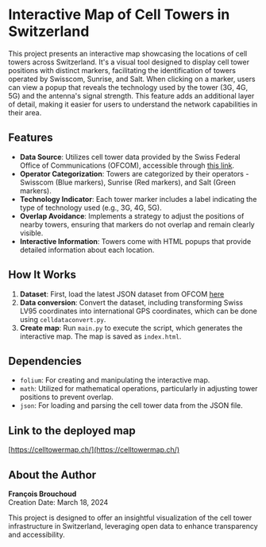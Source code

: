 # Interactive Map of Cell Towers in Switzerland

This project presents an interactive map showcasing the locations of cell towers across Switzerland. It's a visual tool designed to display cell tower positions with distinct markers, facilitating the identification of towers operated by Swisscom, Sunrise, and Salt. When clicking on a marker, users can view a popup that reveals the technology used by the tower (3G, 4G, 5G) and the antenna's signal strength. This feature adds an additional layer of detail, making it easier for users to understand the network capabilities in their area.

## Features

- **Data Source**: Utilizes cell tower data provided by the Swiss Federal Office of Communications (OFCOM), accessible through [this link](https://www.geocat.ch/geonetwork/srv/fre/catalog.search#/metadata/6a972f46-ae47-4db9-b5a7-dcfd3598bd95).
- **Operator Categorization**: Towers are categorized by their operators - Swisscom (Blue markers), Sunrise (Red markers), and Salt (Green markers).
- **Technology Indicator**: Each tower marker includes a label indicating the type of technology used (e.g., 3G, 4G, 5G).
- **Overlap Avoidance**: Implements a strategy to adjust the positions of nearby towers, ensuring that markers do not overlap and remain clearly visible.
- **Interactive Information**: Towers come with HTML popups that provide detailed information about each location.

## How It Works

1. **Dataset**: First, load the latest JSON dataset from OFCOM [here](https://www.geocat.ch/geonetwork/srv/fre/catalog.search#/metadata/6a972f46-ae47-4db9-b5a7-dcfd3598bd95)
2. **Data conversion**: Convert the dataset, including transforming Swiss LV95 coordinates into international GPS coordinates, which can be done using `celldataconvert.py`.
3. **Create map**: Run `main.py` to execute the script, which generates the interactive map. The map is saved as `index.html`.

## Dependencies

- `folium`: For creating and manipulating the interactive map.
- `math`: Utilized for mathematical operations, particularly in adjusting tower positions to prevent overlap.
- `json`: For loading and parsing the cell tower data from the JSON file.

## Link to the deployed map
[https://celltowermap.ch/](https://celltowermap.ch/)

## About the Author

**François Brouchoud**  
Creation Date: March 18, 2024

This project is designed to offer an insightful visualization of the cell tower infrastructure in Switzerland, leveraging open data to enhance transparency and accessibility.
